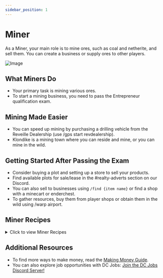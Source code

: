 ```yaml
---
sidebar_position: 1
---
```


# Miner

As a Miner, your main role is to mine ores, such as coal and netherite, and sell them. You can create a business or supply ores to other players.

![Image](https://media.discordapp.net/attachments/838356841217916989/1165972501935956008/2021-08-06_00.17.56.png?ex=6548cb83&is=65365683&hm=916234b2e78c97798f83a371ffd42868068598762be5b400de79260b7651b0db&=&width=1266&height=671)

## What Miners Do

- Your primary task is mining various ores.
- To start a mining business, you need to pass the Entrepreneur qualification exam.

## Mining Made Easier

- You can speed up mining by purchasing a drilling vehicle from the Reveille Dealership (use /gps start revdealership).
- Klondike is a mining town where you can reside and mine, or you can mine in the wild.

## Getting Started After Passing the Exam

- Consider buying a plot and setting up a store to sell your products.
- Find available plots for sale/lease in the #realty-adverts section on our Discord.
- You can also sell to businesses using ``/find {item name}`` or find a shop with a minecart or enderchest.
- To gather resources, buy them from player shops or obtain them in the wild using /warp airport.

## Miner Recipes

<details>
  <summary>Click to view Miner Recipes</summary>
  
- Amethyst block -> 4 amethyst shards
- Block of raw copper -> block of copper (blast furnace; 900 ticks; 6.3xp)
- Dripstone block -> 2 pointed dripstone
- Glowstone -> 4 glowstone dust
- Block of raw gold -> block of gold (blast furnace; 900 ticks; 6.3xp)
- Block of raw iron -> iron block (blast furnace; 900 ticks; 6.3xp)
- Magma block -> 2 magma cream
- 9 cobblestone -> 1 gravel

![Miner Recipes](https://www.democracycraft.net/attachments/calcite-png.32839/)
</details>

## Additional Resources

- To find more ways to make money, read the [Making Money Guide](https://democracycraft.net/threads/making-money.1410/).
- You can also explore job opportunities with DC Jobs: [Join the DC Jobs Discord Server!](https://discord.gg/Q8rNjddjjh)
